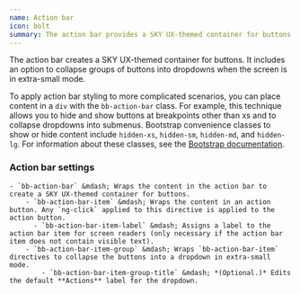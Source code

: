 ```yaml
---
name: Action bar
icon: bolt
summary: The action bar provides a SKY UX-themed container for buttons that can collapse when the screen is in extra-small mode.
---
```


The action bar creates a SKY UX-themed container for buttons. It includes an option to collapse groups of buttons into dropdowns when the screen is in extra-small mode.

To apply action bar styling to more complicated scenarios, you can place content in a `div` with the `bb-action-bar` class. For example, this technique allows you to hide and show buttons at breakpoints other than xs and to collapse dropdowns into submenus. Bootstrap convenience classes to show or hide content include `hidden-xs`, `hidden-sm`, `hidden-md`, and `hidden-lg`. For information about these classes, see the [Bootstrap documentation](http://getbootstrap.com/css/#responsive-utilities-classes).

### Action bar settings ###
    - `bb-action-bar` &mdash; Wraps the content in the action bar to create a SKY UX-themed container for buttons.
        - `bb-action-bar-item` &mdash; Wraps the content in an action button. Any `ng-click` applied to this directive is applied to the action button.
          - `bb-action-bar-item-label` &mdash; Assigns a label to the action bar item for screen readers (only necessary if the action bar item does not contain visible text).
        - `bb-action-bar-item-group` &mdash; Wraps `bb-action-bar-item` directives to collapse the buttons into a dropdown in extra-small mode. 
            - `bb-action-bar-item-group-title` &mdash; *(Optional.)* Edits the default **Actions** label for the dropdown.
